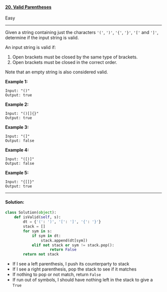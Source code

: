 #### [20. Valid Parentheses]( https://leetcode.com/problems/valid-parentheses/ )

Easy

---

Given a string containing just the characters `'('`, `')'`, `'{'`, `'}'`, `'['` and `']'`, determine if the input string is valid.

An input string is valid if:

1. Open brackets must be closed by the same type of brackets.
2. Open brackets must be closed in the correct order.

Note that an empty string is also considered valid.

**Example 1:**

```
Input: "()"
Output: true
```

**Example 2:**

```
Input: "()[]{}"
Output: true
```

**Example 3:**

```
Input: "(]"
Output: false
```

**Example 4:**

```
Input: "([)]"
Output: false
```

**Example 5:**

```
Input: "{[]}"
Output: true
```

---

#### Solution:

```python
class Solution(object): 
    def isValid(self, s):
        dt = {'(': ')', '[': ']', '{': '}'}
        stack = []
        for sym in s:
            if sym in dt:
                stack.append(dt[sym])
            elif not stack or sym != stack.pop():
                    return False
        return not stack
```

- If I see a left parenthesis, I push its counterparty to stack
- If I see a right parenthesis, pop the stack to see if it matches
- If nothing to pop or not match, return `False`
- If run out of symbols, I should have nothing left in the stack to give a `True`

